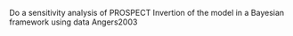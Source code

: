 Do a sensitivity analysis of PROSPECT
Invertion of the model in a Bayesian framework using data Angers2003
